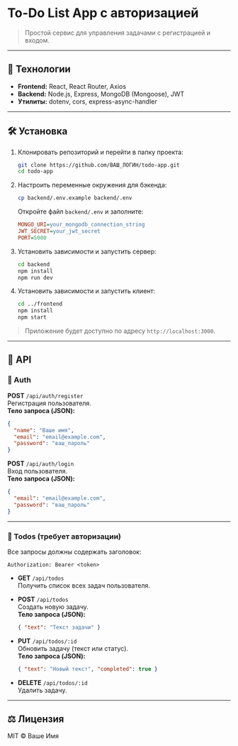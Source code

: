 # To-Do List App с авторизацией

> Простой сервис для управления задачами с регистрацией и входом.

---

## 🚀 Технологии

- **Frontend:** React, React Router, Axios  
- **Backend:** Node.js, Express, MongoDB (Mongoose), JWT  
- **Утилиты:** dotenv, cors, express-async-handler  

---

## 🛠 Установка

1. Клонировать репозиторий и перейти в папку проекта:  
   ```bash
   git clone https://github.com/ВАШ_ЛОГИН/todo-app.git
   cd todo-app
   ```
2. Настроить переменные окружения для бэкенда:  
   ```bash
   cp backend/.env.example backend/.env
   ```  
   Откройте файл `backend/.env` и заполните:
   ```ini
   MONGO_URI=your_mongodb_connection_string
   JWT_SECRET=your_jwt_secret
   PORT=5000
   ```
3. Установить зависимости и запустить сервер:  
   ```bash
   cd backend
   npm install
   npm run dev
   ```
4. Установить зависимости и запустить клиент:  
   ```bash
   cd ../frontend
   npm install
   npm start
   ```

> Приложение будет доступно по адресу `http://localhost:3000`.

---

## 📄 API

### 🔑 Auth

**POST** `/api/auth/register`  
Регистрация пользователя.  
**Тело запроса (JSON):**
```json
{
  "name": "Ваше имя",
  "email": "email@example.com",
  "password": "ваш_пароль"
}
```

**POST** `/api/auth/login`  
Вход пользователя.  
**Тело запроса (JSON):**
```json
{
  "email": "email@example.com",
  "password": "ваш_пароль"
}
```

---

### 📝 Todos (требует авторизации)

Все запросы должны содержать заголовок:
```
Authorization: Bearer <token>
```

- **GET** `/api/todos`  
  Получить список всех задач пользователя.

- **POST** `/api/todos`  
  Создать новую задачу.  
  **Тело запроса (JSON):**
  ```json
  { "text": "Текст задачи" }
  ```

- **PUT** `/api/todos/:id`  
  Обновить задачу (текст или статус).  
  **Тело запроса (JSON):**
  ```json
  { "text": "Новый текст", "completed": true }
  ```

- **DELETE** `/api/todos/:id`  
  Удалить задачу.

---

## ⚖️ Лицензия

MIT © Ваше Имя
